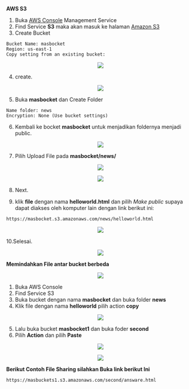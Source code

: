 **AWS S3**

1. Buka [AWS Console]() Management Service
2. Find Service **S3** maka akan masuk ke halaman [Amazon S3]()
3. Create Bucket
```
Bucket Name: masbocket
Region: us-east-1
Copy setting from an existing bucket:
```
<p align="center">
<img src="https://github.com/azispc/AWS/blob/master/result/s3_1.png">
</p>

4. create.

<p align="center">
<img src="https://github.com/azispc/AWS/blob/master/result/s3_2.png">
</p>

5. Buka **masbocket** dan Create Folder
```
Name folder: news
Encryption: None (Use bucket settings)
```
6. Kembali ke bocket **masbocket** untuk menjadikan foldernya menjadi public.

<p align="center">
<img src="https://github.com/azispc/AWS/blob/master/result/s3_5.png">
</p>

7. Pilih Upload File pada **masbocket/news/**
<p align="center">
<img src="https://github.com/azispc/AWS/blob/master/result/s3_3.png">
</p>

<p align="center">
<img src="https://github.com/azispc/AWS/blob/master/result/s3_4.png">
</p>

8. Next.

9. klik **file** dengan nama **helloworld.html** dan pilih *Make public* supaya dapat diakses oleh komputer lain dengan link berikut ini:

```
https://masbocket.s3.amazonaws.com/news/helloworld.html
```
<p align="center">
<img src="https://github.com/azispc/AWS/blob/master/result/hello_1.png">
</p>

10.Selesai.
<p align="center">
<img src="https://github.com/azispc/AWS/blob/master/result/hello_2.png">
</p>



**Memindahkan File antar bucket berbeda**

<p align="center">
<img src="https://github.com/azispc/AWS/blob/master/result/hello_6.png">
</p>

1. Buka AWS Console
2. Find Service S3
3. Buka bucket dengan nama **masbocket** dan buka folder **news**
4. Klik file dengan nama **helloworld** pilih action **copy**

<p align="center">
<img src="https://github.com/azispc/AWS/blob/master/result/hello_3.png">
</p>

5. Lalu buka bucket **masbocket1** dan buka foder **second**
6. Pilih **Action** dan pilih **Paste**

<p align="center">
<img src="https://github.com/azispc/AWS/blob/master/result/hello_4.png">
</p>

<p align="center">
<img src="https://github.com/azispc/AWS/blob/master/result/hello_5.png">
</p>


**Berikut Contoh File Sharing silahkan Buka link berikut Ini**

```
https://masbuckets1.s3.amazonaws.com/second/answare.html
```
